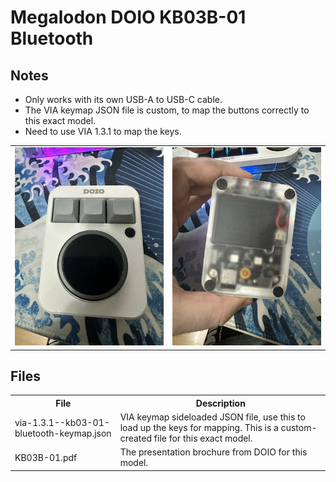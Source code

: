 # Megalodon DOIO KB03B-01 Bluetooth

## Notes

- Only works with its own USB-A to USB-C cable.
- The VIA keymap JSON file is custom, to map the buttons correctly to this exact model.
- Need to use VIA 1.3.1 to map the keys.


<table>
  <tr>
  <td>
    <img src="./front.jpeg" />
  </td>
  <td>
    <img src="./back.jpeg" />
  </td>
  </tr>
</table>

## Files

<table>
  <tr>
  <th>File</th>
  <th>Description</th>
  </tr>
  <tr>
  <td>
    via-1.3.1--kb03-01-bluetooth-keymap.json
  </td>
  <td>
    VIA keymap sideloaded JSON file, use this to load up the keys for mapping. This is a custom-created file for this exact model.
  </td>
  </tr>
  <tr>
  <td>
    KB03B-01.pdf
  </td>
  <td>
    The presentation brochure from DOIO for this model.
  </td>
  </tr>
</table>
